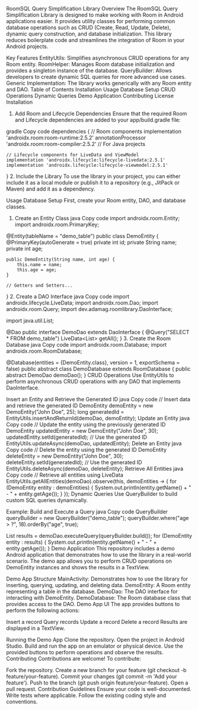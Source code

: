 RoomSQL Query Simplification Library
Overview
The RoomSQL Query Simplification Library is designed to make working with Room in Android applications easier. It provides utility classes for performing common database operations such as CRUD (Create, Read, Update, Delete), dynamic query construction, and database initialization. This library reduces boilerplate code and streamlines the integration of Room in your Android projects.

Key Features
EntityUtils: Simplifies asynchronous CRUD operations for any Room entity.
RoomHelper: Manages Room database initialization and provides a singleton instance of the database.
QueryBuilder: Allows developers to create dynamic SQL queries for more advanced use cases.
Generic Implementation: The library works generically with any Room entity and DAO.
Table of Contents
Installation
Usage
Database Setup
CRUD Operations
Dynamic Queries
Demo Application
Contributing
License
Installation
1. Add Room and Lifecycle Dependencies
Ensure that the required Room and Lifecycle dependencies are added to your app/build.gradle file:

gradle
Copy code
dependencies {
    // Room components
    implementation 'androidx.room:room-runtime:2.5.2'
    annotationProcessor 'androidx.room:room-compiler:2.5.2' // For Java projects

    // Lifecycle components for LiveData and ViewModel
    implementation 'androidx.lifecycle:lifecycle-livedata:2.5.1'
    implementation 'androidx.lifecycle:lifecycle-viewmodel:2.5.1'
}
2. Include the Library
To use the library in your project, you can either include it as a local module or publish it to a repository (e.g., JitPack or Maven) and add it as a dependency.

Usage
Database Setup
First, create your Room entity, DAO, and database classes.

1. Create an Entity Class
java
Copy code
import androidx.room.Entity;
import androidx.room.PrimaryKey;

@Entity(tableName = "demo_table")
public class DemoEntity {
    @PrimaryKey(autoGenerate = true)
    private int id;
    private String name;
    private int age;

    public DemoEntity(String name, int age) {
        this.name = name;
        this.age = age;
    }

    // Getters and Setters...
}
2. Create a DAO Interface
java
Copy code
import androidx.lifecycle.LiveData;
import androidx.room.Dao;
import androidx.room.Query;
import dev.adamag.roomlibrary.DaoInterface;

import java.util.List;

@Dao
public interface DemoDao extends DaoInterface<DemoEntity> {
    @Query("SELECT * FROM demo_table")
    LiveData<List<DemoEntity>> getAll();
}
3. Create the Room Database
java
Copy code
import androidx.room.Database;
import androidx.room.RoomDatabase;

@Database(entities = {DemoEntity.class}, version = 1, exportSchema = false)
public abstract class DemoDatabase extends RoomDatabase {
    public abstract DemoDao demoDao();
}
CRUD Operations
Use EntityUtils to perform asynchronous CRUD operations with any DAO that implements DaoInterface<T>.

Insert an Entity and Retrieve the Generated ID
java
Copy code
// Insert data and retrieve the generated ID
DemoEntity demoEntity = new DemoEntity("John Doe", 25);
long generatedId = EntityUtils.insertAndReturnId(demoDao, demoEntity);
Update an Entity
java
Copy code
// Update the entity using the previously generated ID
DemoEntity updatedEntity = new DemoEntity("John Doe", 30);
updatedEntity.setId(generatedId); // Use the generated ID
EntityUtils.updateAsync(demoDao, updatedEntity);
Delete an Entity
java
Copy code
// Delete the entity using the generated ID
DemoEntity deleteEntity = new DemoEntity("John Doe", 30);
deleteEntity.setId(generatedId); // Use the generated ID
EntityUtils.deleteAsync(demoDao, deleteEntity);
Retrieve All Entities
java
Copy code
// Retrieve all entities using LiveData
EntityUtils.getAllEntities(demoDao).observe(this, demoEntities -> {
    for (DemoEntity entity : demoEntities) {
        System.out.println(entity.getName() + " - " + entity.getAge());
    }
});
Dynamic Queries
Use QueryBuilder to build custom SQL queries dynamically.

Example: Build and Execute a Query
java
Copy code
QueryBuilder queryBuilder = new QueryBuilder("demo_table");
queryBuilder.where("age > ?", 18).orderBy("age", true);

List<DemoEntity> results = demoDao.executeQuery(queryBuilder.build());
for (DemoEntity entity : results) {
    System.out.println(entity.getName() + " - " + entity.getAge());
}
Demo Application
This repository includes a demo Android application that demonstrates how to use the library in a real-world scenario. The demo app allows you to perform CRUD operations on DemoEntity instances and shows the results in a TextView.

Demo App Structure
MainActivity: Demonstrates how to use the library for inserting, querying, updating, and deleting data.
DemoEntity: A Room entity representing a table in the database.
DemoDao: The DAO interface for interacting with DemoEntity.
DemoDatabase: The Room database class that provides access to the DAO.
Demo App UI
The app provides buttons to perform the following actions:

Insert a record
Query records
Update a record
Delete a record
Results are displayed in a TextView.

Running the Demo App
Clone the repository.
Open the project in Android Studio.
Build and run the app on an emulator or physical device.
Use the provided buttons to perform operations and observe the results.
Contributing
Contributions are welcome! To contribute:

Fork the repository.
Create a new branch for your feature (git checkout -b feature/your-feature).
Commit your changes (git commit -m 'Add your feature').
Push to the branch (git push origin feature/your-feature).
Open a pull request.
Contribution Guidelines
Ensure your code is well-documented.
Write tests where applicable.
Follow the existing coding style and conventions.